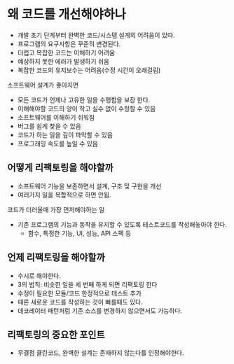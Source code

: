 # 왜 코드를 개선해야하나

- 개발 초기 단계부터 완벽한 코드/시스템 설계의 어려움이 있따.
- 프로그램의 요구사항은 꾸준히 변경된다.
- 더럽고 복잡한 코드는 이해하기 어려움
- 예상하지 못한 에러가 발생하기 쉬움
- 복잡한 코드의 유지보수는 어려움(수정 시간이 오래걸림)

소프트웨어 설계가 좋아지면

- 모든 코드가 언제나 고유한 일을 수행함을 보장 한다.
- 이해해야할 코드의 양이 작고 실수 없이 수정할 수 있음
- 소프트웨어를 이해하기 쉬워짐
- 버그를 쉽게 찾을 수 있음
- 코드가 하는 일을 깊이 파악할 수 있음
- 프로그래밍 속도를 높일 수 있음

## 어떻게 리팩토링을 해야할까

- 소프트웨어 기능을 보존하면서 설계, 구조 및 구현을 개선
- 여러가지 일을 복합적으로 하면 안됨.

코드가 더러울때 가장 먼저해야하는 일

- 기존 프로그램의 기능과 동작을 유지할 수 있도록 테스트코드를 작성해놓아야 한다.
  - 함수, 특정한 기능, UI, 성능, API 스펙 등

## 언제 리팩토링을 해야할까

- 수시로 해야한다.
- 3의 법칙: 비슷한 일을 세 번째 하게 되면 리팩토링 한다
- 수정이 필요한 모듈/코드 한정적으로 테스트 추가
- 때론 새로운 코드를 작성하는 것이 빠를때도 있다.
- 데코레이터 패턴처럼 기존 소스를 변경하지 않으면서도 가능하다.

## 리팩토링의 중요한 포인트

- 무결점 클린코드, 완벽한 설계는 존재하지 않는다를 인정해야한다.

